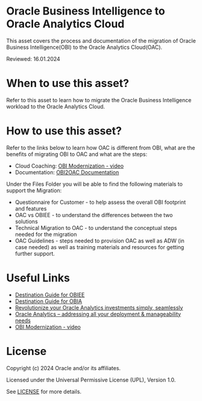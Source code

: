 # Oracle Business Intelligence to Oracle Analytics Cloud
 
This asset covers the process and documentation of the migration of Oracle Business Intelligence(OBI) to the Oracle Analytics Cloud(OAC).
 
 
Reviewed: 16.01.2024
 
# When to use this asset?
 
Refer to this asset to learn how to migrate the Oracle Business Intelligence workload to the Oracle Analytics Cloud.
 
# How to use this asset?
 
Refer to the links below to learn how OAC is different from OBI, what are the benefits of migrating OBI to OAC and what are the steps:
- Cloud Coaching: [OBI Modernization - video](https://www.youtube.com/watch?v=udOfHSioEY4)
- Documentation: [OBI2OAC Documentation](https://docs.oracle.com/en/cloud/paas/analytics-cloud/acmgb/learn-migrating-oracle-analytics-cloud.html#GUID-C9FC5D36-3EA6-41D5-8A30-37C0E192E3D8)

Under the Files Folder you will be able to find the following materials to support the Migration:
- Questionnaire for Customer - to help assess the overall OBI footprint and features
- OAC vs OBIEE - to understand the differences between the two solutions
- Technical Migration to OAC - to understand the conceptual steps needed for the migration
- OAC Guidelines - steps needed to provision OAC as well as ADW (in case needed) as well as training materials and resources for getting further support.
 
# Useful Links
 
 - [Destination Guide for OBIEE](https://www.oracle.com/uk/business-analytics/products/destination-guides/obiee.html)
 - [Destination Guide for OBIA](https://www.oracle.com/uk/business-analytics/products/destination-guides/obia.html)
 - [Revolutionize your Oracle Analytics investments simply, seamlessly](https://blogs.oracle.com/analytics/post/revolutionise-your-oracle-analytics-investments-through-simply-evolving)
 - [Oracle Analytics – addressing all your deployment & manageability needs](https://blogs.oracle.com/analytics/post/oa-addressing-your-deploy-mgt-needs)
 - [OBI Modernization - video](https://www.youtube.com/watch?v=udOfHSioEY4)
 
# License
 
Copyright (c) 2024 Oracle and/or its affiliates.
 
Licensed under the Universal Permissive License (UPL), Version 1.0.
 
See [LICENSE](https://github.com/oracle-devrel/technology-engineering/blob/main/LICENSE) for more details.